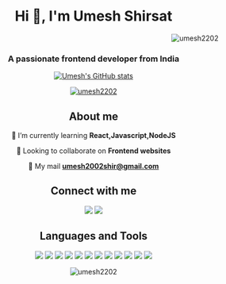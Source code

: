 <h1 align="center">Hi 👋, I'm Umesh Shirsat</h1><p align="right"> <img src="https://komarev.com/ghpvc/?username=umesh2202&label=Profile%20views&color=0e75b6&style=flat" alt="umesh2202" /> </p>

<h3 align="center">A passionate frontend developer from India</h3>

<span align="center">
  
[![Umesh's GitHub stats](https://github-readme-stats.vercel.app/api?username=Umesh2202&show_icons=true&theme=midnight-purple)](https://github.com/anuraghazra/github-readme-stats)
</span>



<p align="center"> 
  <a href="https://github.com/ryo-ma/github-profile-trophy"><img src="https://github-profile-trophy.vercel.app/?username=umesh2202" alt="umesh2202" /></a>
</p>

<h2 align="center">About me</h2>
<p style="text-align: center;">
  
 🧠 I’m currently learning **React,Javascript,NodeJS**
  
 🤝 Looking to collaborate on **Frontend websites** 
  
 📧 My mail **umesh2002shir@gmail.com**
 </p>


<h2 align="center">Connect with me</h2>
<p align="center">
<a href="https://twitter.com/umeshshirsat18" target="blank"><img src="https://img.icons8.com/color/48/null/twitter--v1.png"/></a>
<a href="https://linkedin.com/in/umesh shirsat" target="blank"><img src="https://img.icons8.com/color/48/null/linkedin.png"/></a>
</p>

<h2 align="center">Languages and Tools</h2>
<p align="center">
  <img src="https://img.icons8.com/color/48/null/javascript--v1.png"/>
  <img src="https://img.icons8.com/doodle/48/null/svetle.png"/>
  <img src="https://img.icons8.com/plasticine/48/null/react.png"/>
  <img src="https://img.icons8.com/color/48/null/nodejs.png"/>
  <img src="https://img.icons8.com/color/48/null/html-5--v1.png"/>
  <img src="https://img.icons8.com/color/48/null/css3.png"/>
  <img src="https://img.icons8.com/color/48/null/console.png"/>
  <img src="https://img.icons8.com/color/48/null/c-plus-plus-logo.png"/>
  <img src="https://img.icons8.com/color/48/null/c-programming.png"/>
  <img src="https://img.icons8.com/color/48/null/linux--v1.png"/>
  <img src="https://img.icons8.com/color/48/null/mysql-logo.png"/>
  <img src="https://img.icons8.com/color/48/null/python--v1.png"/>
</p>

<p><img align="center" src="https://github-readme-stats.vercel.app/api/top-langs?username=umesh2202&show_icons=true&locale=en&layout=compact" alt="umesh2202" /></p>
